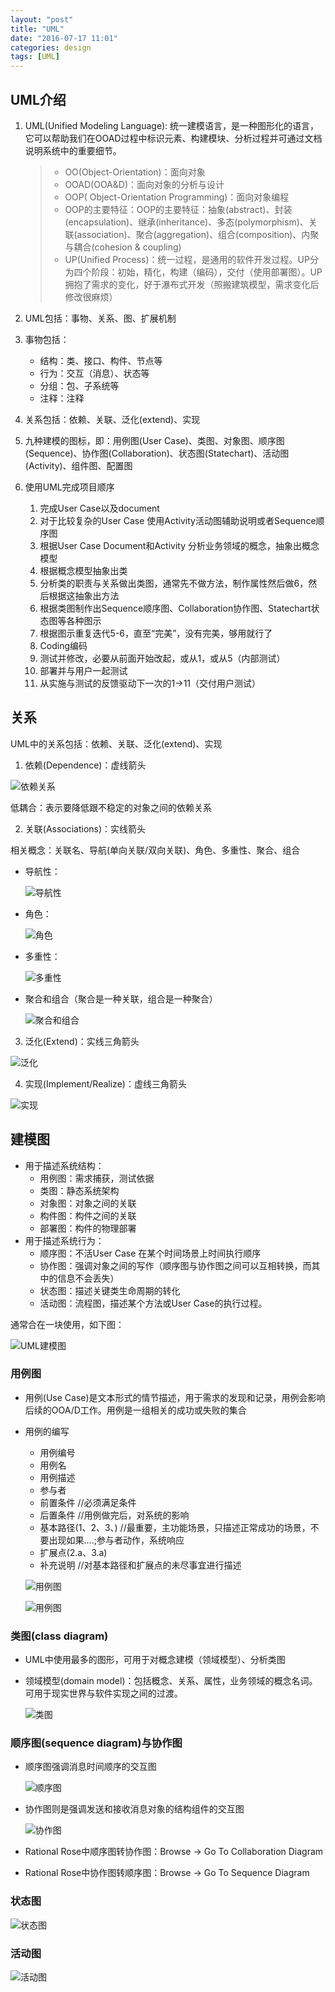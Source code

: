 ```yaml
---
layout: "post"
title: "UML"
date: "2016-07-17 11:01"
categories: design
tags: [UML]
---
```


## UML介绍

1. UML(Unified Modeling Language): 统一建模语言，是一种图形化的语言，它可以帮助我们在OOAD过程中标识元素、构建模块、分析过程并可通过文档说明系统中的重要细节。

    > - OO(Object-Orientation)：面向对象
    > - OOAD(OOA&D)：面向对象的分析与设计
    > - OOP( Object-Orientation Programming)：面向对象编程
    > - OOP的主要特征：OOP的主要特征：抽象(abstract)、封装(encapsulation)、继承(inheritance)、多态(polymorphism)、关联(association)、聚合(aggregation)、组合(composition)、内聚与耦合(cohesion & coupling)
    > - UP(Unified Process)：统一过程，是通用的软件开发过程。UP分为四个阶段：初始，精化，构建（编码），交付（使用部署图）。UP拥抱了需求的变化，好于瀑布式开发（照搬建筑模型，需求变化后修改很麻烦）
2. UML包括：事物、关系、图、扩展机制
3. 事物包括：
    - 结构：类、接口、构件、节点等
    - 行为：交互（消息）、状态等
    - 分组：包、子系统等
    - 注释：注释
4. 关系包括：依赖、关联、泛化(extend)、实现
5. 九种建模的图标，即：用例图(User Case)、类图、对象图、顺序图(Sequence)、协作图(Collaboration)、状态图(Statechart)、活动图(Activity)、组件图、配置图
6. 使用UML完成项目顺序
    1. 完成User Case以及document
    2. 对于比较复杂的User Case 使用Activity活动图辅助说明或者Sequence顺序图
    3. 根据User Case Document和Activity 分析业务领域的概念，抽象出概念模型
    4. 根据概念模型抽象出类
    5. 分析类的职责与关系做出类图，通常先不做方法，制作属性然后做6，然后根据这抽象出方法
    6. 根据类图制作出Sequence顺序图、Collaboration协作图、Statechart状态图等各种图示
    7. 根据图示重复迭代5-6，直至“完美”，没有完美，够用就行了
    8. Coding编码
    9. 测试并修改，必要从前面开始改起，或从1，或从5（内部测试）
    10. 部署并与用户一起测试
    11. 从实施与测试的反馈驱动下一次的1->11（交付用户测试）

## 关系

UML中的关系包括：依赖、关联、泛化(extend)、实现

1. 依赖(Dependence)：虚线箭头

  ![依赖关系](/data/images/2016/07/依赖.png)

  低耦合：表示要降低跟不稳定的对象之间的依赖关系

2. 关联(Associations)：实线箭头

  相关概念：关联名、导航(单向关联/双向关联)、角色、多重性、聚合、组合

  - 导航性：

    ![导航性](/data/images/2016/07/导航性.png)

  - 角色：

    ![角色](/data/images/2016/07/角色.png)

  - 多重性：

    ![多重性](/data/images/2016/07/多重性.png)

  - 聚合和组合（聚合是一种关联，组合是一种聚合）

    ![聚合和组合](/data/images/2016/07/聚合和组合.png)

3. 泛化(Extend)：实线三角箭头

  ![泛化](/data/images/2016/07/泛化.png)

4. 实现(Implement/Realize)：虚线三角箭头

  ![实现](/data/images/2016/07/实现.png)

## 建模图

- 用于描述系统结构：
  - 用例图：需求捕获，测试依据
  - 类图：静态系统架构
  - 对象图：对象之间的关联
  - 构件图：构件之间的关联
  - 部署图：构件的物理部署
- 用于描述系统行为：
  - 顺序图：不活User Case 在某个时间场景上时间执行顺序
  - 协作图：强调对象之间的写作（顺序图与协作图之间可以互相转换，而其中的信息不会丢失）
  - 状态图：描述关键类生命周期的转化
  - 活动图：流程图，描述某个方法或User Case的执行过程。

通常合在一块使用，如下图：

![UML建模图](/data/images/2016/07/UML建模图.png)

### 用例图

- 用例(Use Case)是文本形式的情节描述，用于需求的发现和记录，用例会影响后续的OOA/D工作。用例是一组相关的成功或失败的集合
- 用例的编写
    - 用例编号
    - 用例名
    - 用例描述
    - 参与者
    - 前置条件 //必须满足条件
    - 后置条件 //用例做完后，对系统的影响
    - 基本路径(1、2、3、) //最重要，主功能场景，只描述正常成功的场景，不要出现如果….;参与者动作，系统响应
    - 扩展点(2.a、3.a)
    - 补充说明 //对基本路径和扩展点的未尽事宜进行描述

  ![用例图](/data/images/2016/07/用例图.png)

  ![用例图](/data/images/2016/08/用例图.png)

### 类图(class diagram)

- UML中使用最多的图形，可用于对概念建模（领域模型）、分析类图
- 领域模型(domain model)：包括概念、关系、属性，业务领域的概念名词。可用于现实世界与软件实现之间的过渡。

  ![类图](/data/images/2016/07/类图.png)

### 顺序图(sequence diagram)与协作图

- 顺序图强调消息时间顺序的交互图

    ![顺序图](/data/images/2016/07/顺序图.png)

- 协作图则是强调发送和接收消息对象的结构组件的交互图

    ![协作图](/data/images/2016/07/协作图.png)

- Rational Rose中顺序图转协作图：Browse -> Go To Collaboration Diagram
- Rational Rose中协作图转顺序图：Browse -> Go To Sequence Diagram

### 状态图

  ![状态图](/data/images/2016/08/状态图.png)

### 活动图

  ![活动图](/data/images/2016/08/活动图.png)

